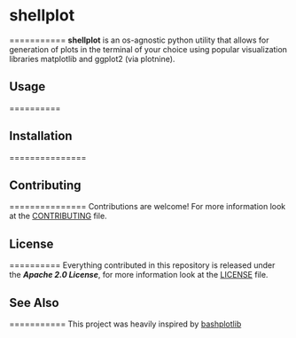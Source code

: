 # shellplot
===========
**shellplot** is an os-agnostic python utility that allows for generation of
plots in the terminal of your choice using popular visualization libraries
matplotlib and ggplot2 (via plotnine).

## Usage
==========

## Installation
===============

## Contributing
===============
Contributions are welcome! For more information look at the [CONTRIBUTING] file.

## License
==========
Everything contributed in this repository is released under the ***Apache 2.0
License***, for more information look at the [LICENSE] file.

## See Also
===========
This project was heavily inspired by [bashplotlib](https://glamp/bashplotlib/blob/master/README.md)


[CONTRIBUTING]: https://github.com/HyperEntangledQubit/shellplot/blob/master/CONTRIBUTING.md
[LICENSE]: https://github.com/HyperEntangledQubit/shellplot/blob/master/LICENSE.md


